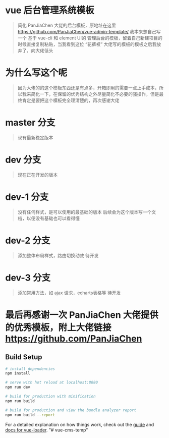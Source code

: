 # vue 后台管理系统模板

> 简化 PanJiaChen 大佬的后台模板，原地址在这里 https://github.com/PanJiaChen/vue-admin-template/
> 我本来想自己写一个 基于 vue-cli 和 element UI的 管理后台的模板，留着自己新建项目的时候直接复制粘贴，当我看到这位 “花裤衩” 大佬写的模板的模板之后我放弃了，向大佬低头

# 为什么写这个呢
> 因为大佬的的这个模板东西还是有点多，开箱即用的需要一点上手成本，所以我来简化一下，在保留的优秀结构之外尽量简化不必要的骚操作，但是最终肯定是要把这个模板完全理清楚的，再次感谢大佬

# master 分支
> 现有最新稳定版本

# dev 分支 
> 现在正在开发的版本

# dev-1 分支
> 没有任何样式，是可以使用的最基础的版本
>   后续会为这个版本写一个文档，以便没有基础也可以看得懂

# dev-2 分支
> 添加整体布局样式，路由切换动效 待开发

# dev-3 分支
> 添加常用方法，如 ajax 请求，echarts表格等 待开发

# 最后再感谢一次 PanJiaChen 大佬提供的优秀模板，附上大佬链接 https://github.com/PanJiaChen

## Build Setup

``` bash
# install dependencies
npm install

# serve with hot reload at localhost:8080
npm run dev

# build for production with minification
npm run build

# build for production and view the bundle analyzer report
npm run build --report
```

For a detailed explanation on how things work, check out the [guide](http://vuejs-templates.github.io/webpack/) and [docs for vue-loader](http://vuejs.github.io/vue-loader).
"# vue-cms-temp" 
